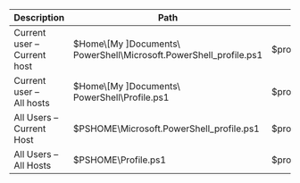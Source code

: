 <table><thead><tr><th>Description</th><th>Path</th><th>Command to open</th></tr></thead><tbody><tr><td>Current user – Current host</td><td>$Home\[My ]Documents\<br>PowerShell\Microsoft.PowerShell_profile.ps1</td><td>$profile</td></tr><tr><td>Current user – <br>All hosts</td><td>$Home\[My ]Documents\<br>PowerShell\Profile.ps1</td><td>$profile.CurrentUserAllHosts<br></td></tr><tr><td>All Users – <br>Current Host</td><td>$PSHOME\Microsoft.PowerShell_profile.ps1</td><td>$profile.AllUsersCurrentHost</td></tr><tr><td>All Users – <br>All Hosts</td><td>$PSHOME\Profile.ps1</td><td>$profile.AllUsersAllHosts</td></tr></tbody></table>

